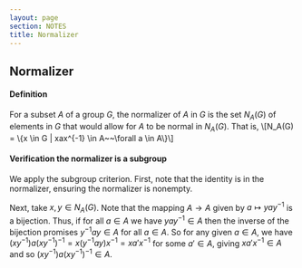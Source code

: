 ```yaml
---
layout: page
section: NOTES
title: Normalizer
---
```


## Normalizer

#### Definition
For a subset $A$ of a group $G$, the normalizer of $A$ in $G$ is the set $N_A(G)$ of elements in $G$ that would allow for $A$ to be normal in $N_A(G)$. That is,
\\[N_A(G) = \\{x \in G | xax^{-1} \in A~~\forall a \in A\\}\\]

#### Verification the normalizer is a subgroup
We apply the subgroup criterion. First, note that the identity is in the normalizer, ensuring the normalizer is nonempty. 

Next, take $x, y \in N_A(G)$. Note that the mapping $A \rightarrow A$ given by $a \mapsto yay^{-1}$ is a bijection. Thus, if for all $a \in A$ we have $yay^{-1} \in A$ then the inverse of the bijection promises $y^{-1}ay \in A$ for all $a \in A$. So for any given $a \in A$, we have $(xy^{-1})a(xy^{-1})^{-1} = x(y^{-1}ay)x^{-1} = xa'x^{-1}$ for some $a' \in A$, giving $xa'x^{-1} \in A$   and so $(xy^{-1})a(xy^{-1})^{-1} \in A$.